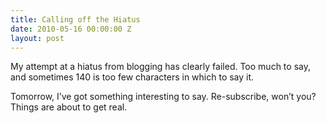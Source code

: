 ```yaml
---
title: Calling off the Hiatus
date: 2010-05-16 00:00:00 Z
layout: post
---
```


My attempt at a hiatus from blogging has clearly failed. Too much to say, and sometimes 140 is too few characters in which to say it.

Tomorrow, I’ve got something interesting to say. Re-subscribe, won’t you? Things are about to get real.

